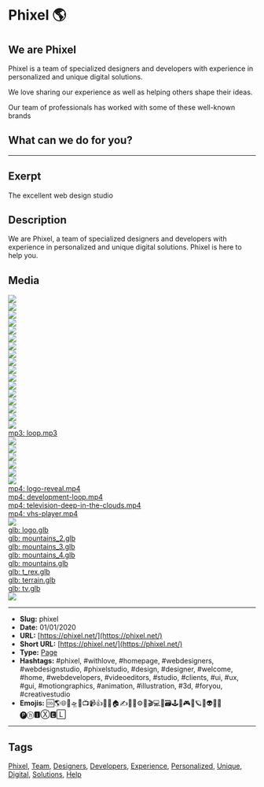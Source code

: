 # Phixel 🌎
## We are Phixel
Phixel is a team of specialized designers and developers with experience in personalized and unique digital solutions.

We love sharing our experience as well as helping others shape their ideas.

Our team of professionals has worked with some of these well-known brands

## What can we do for you?
------------
## Exerpt
The excellent web design studio
## Description
We are Phixel, a team of specialized designers and developers with experience in personalized and unique digital solutions. Phixel is here to help you.
## Media
<img src="media/ed14d30c/avatar.jpg" loading="lazy"><br>
<img src="media/b6d4ac02/card-a-es-scaled.jpg" loading="lazy"><br>
<img src="media/bdbc75a4/card-a-scaled.jpg" loading="lazy"><br>
<img src="media/7f0ce3c6/card-b-es-scaled.jpg" loading="lazy"><br>
<img src="media/2e3e75b5/card-b-scaled.jpg" loading="lazy"><br>
<img src="media/5c6c2311/favicon-black.png" loading="lazy"><br>
<img src="media/dc7408f6/favicon-monotone.png" loading="lazy"><br>
<img src="media/85f7b349/favicon-white.png" loading="lazy"><br>
<img src="media/1090c9f6/favicon.png" loading="lazy"><br>
<img src="media/2132a449/header.jpg" loading="lazy"><br>
<img src="media/2f1399c7/icon.png" loading="lazy"><br>
<img src="media/cd3ad315/line-mountains-1.svg" loading="lazy"><br>
<img src="media/4f1f9a0e/logo-dark.png" loading="lazy"><br>
<img src="media/87bb5726/logo-h-dark.png" loading="lazy"><br>
<img src="media/9aafa887/logo-h.png" loading="lazy"><br>
<img src="media/c1afd73f/logo.png" loading="lazy"><br>
<img src="media/15faba2f/maxresdefault-1.jpg" loading="lazy"><br>
	<a href="media/588ad593/loop.mp3" target="_media">mp3: loop.mp3</a><br>
<img src="media/10dc780a/phixel-reel-1-mp4-image-1.jpg" loading="lazy"><br>
<img src="media/3545d842/phixel-reel-1-mp4-image.jpg" loading="lazy"><br>
<img src="media/8d044c0a/qr.jpg" loading="lazy"><br>
<img src="media/7c0369dc/television-deep-in-the-snow.jpg" loading="lazy"><br>
<img src="media/be434d20/vhs-player-mp4-image.jpg" loading="lazy"><br>
<img src="media/bfdb6279/video.jpg" loading="lazy"><br>
	<a href="media/52aee581/logo-reveal.mp4" target="_media">mp4: logo-reveal.mp4</a><br>
	<a href="media/3a478bae/development-loop.mp4" target="_media">mp4: development-loop.mp4</a><br>
	<a href="media/a1595000/television-deep-in-the-clouds.mp4" target="_media">mp4: television-deep-in-the-clouds.mp4</a><br>
	<a href="media/822f259c/vhs-player.mp4" target="_media">mp4: vhs-player.mp4</a><br>
<img src="media/a3b77e68/we-are-phixel-celcius-development-mp4-image.jpg" loading="lazy"><br>
	<a href="media/7d4c1aa9/logo.glb" target="_media">glb: logo.glb</a><br>
	<a href="media/c20cbb54/mountains_2.glb" target="_media">glb: mountains_2.glb</a><br>
	<a href="media/1b63f4b1/mountains_3.glb" target="_media">glb: mountains_3.glb</a><br>
	<a href="media/6d6fc497/mountains_4.glb" target="_media">glb: mountains_4.glb</a><br>
	<a href="media/843b7486/mountains.glb" target="_media">glb: mountains.glb</a><br>
	<a href="media/93dca06f/t_rex.glb" target="_media">glb: t_rex.glb</a><br>
	<a href="media/6bbe2302/terrain.glb" target="_media">glb: terrain.glb</a><br>
	<a href="media/829b093a/tv.glb" target="_media">glb: tv.glb</a><br>
<img src="media/e5f82e95/cover-phixel.jpg" loading="lazy"><br>

------------
- **Slug:** phixel
- **Date:** 01/01/2020
- **URL:** [https://phixel.net/](https://phixel.net/)
- **Short URL:** [https://phixel.net/](https://phixel.net/)
- **Type:** [Page](#page)
- **Hashtags:** #phixel, #withlove, #homepage, #webdesigners, #webdesignstudio, #phixelstudio, #design, #designer, #welcome, #home, #webdevelopers, #videoeditors, #studio, #clients, #ui, #ux, #gui, #motiongraphics, #animation, #illustration, #3d, #foryou, #creativestudio
- **Emojis:** 🆒🌎🌐🎨🛸📼📺📹👍🔗📝🏠✍️👨‍💻⚙️🔮🎬‍💻👑🗃️🕹️👾🎮📲🪐🌟👽🚀🌌
🅟ⓗ🅸Ⓧ🅴🄻

------------
## Tags
[Phixel](#phixel), [Team](#team), [Designers](#designers), [Developers](#developers), [Experience](#experience), [Personalized](#personalized), [Unique](#unique), [Digital](#digital), [Solutions](#solutions), [Help](#help)
